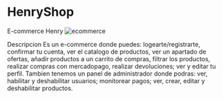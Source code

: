 # HenryShop
E-commerce Henry
![ecommerce](https://i.imgur.com/iJUhPCz.png)

Descripcion
Es un e-commerce donde puedes: logearte/registrarte, confirmar tu cuenta, ver el catalogo de productos, ver un apartado de ofertas, añadir productos a un carrito de compras, filtrar los productos, realizar compras con mercadopago, realizar devoluciones; ver y editar tu perfil. Tambien tenemos un panel de administrador donde podras: ver, habilitar y deshabilitar usuarios; monitorear pagos; ver, crear, editar y deshabilitar productos.
